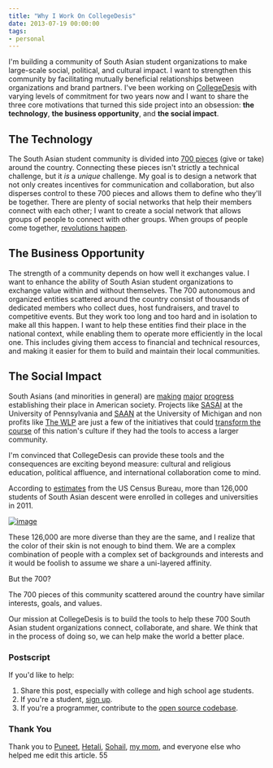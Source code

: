 ```yaml
---
title: "Why I Work On CollegeDesis"
date: 2013-07-19 00:00:00
tags:
- personal
---
```


I'm building a community of South Asian student organizations to make large-scale social, political, and cultural impact. I want to strengthen this community by facilitating mutually beneficial relationships between organizations and brand partners.
I've been working on [CollegeDesis](//collegedesis.com) with varying levels of commitment for two years now and I want to share the three core motivations that turned this side project into an obsession: **the technology**, **the business opportunity**, and **the social impact**.

## The Technology

The South Asian student community is divided into [700 pieces](//collegedesis.com/directory) (give or take) around the country. Connecting these pieces isn't strictly a technical challenge, but it _is_ a _unique_ challenge. My goal is to design a network that not only creates incentives for communication and collaboration, but also disperses control to these 700 pieces and allows them to define who they'll be together.
There are plenty of social networks that help their members connect with each other; I want to create a social network that allows groups of people to connect with other groups. When groups of people come together, [revolutions happen](http://www.newyorker.com/reporting/2010/10/04/101004fa_fact_gladwell).

## The Business Opportunity

The strength of a community depends on how well it exchanges value. I want to enhance the ability of South Asian student organizations to exchange value within and without themselves.
The 700 autonomous and organized entities scattered around the country consist of thousands of dedicated members who collect dues, host fundraisers, and travel to competitive events. But they work too long and too hard and in isolation to make all this happen. I want to help these entities find their place in the national context, while enabling them to operate more efficiently in the local one. This includes giving them access to financial and technical resources, and making it easier for them to build and maintain their local communities.

## The Social Impact

South Asians (and minorities in general) are [making](http://www.huffingtonpost.com/2013/06/05/hate-crimes-sikhs-hindus-arabs-fbi_n_3392760.html) [major](http://asianamericansinmedia.wordpress.com/2012/12/11/the-mindy-project-a-refutation-of-south-asian-american-stereotypes/) [progress](http://salsa.wiredforchange.com/o/1607/p/dia/action3/common/public/?action_KEY=8101) establishing their place in American society.
Projects like [SASAI](http://sasboard.wix.com/sasai) at the University of Pennsylvania and [SAAN](http://web.archive.org/web/20130116182822/http://www.umsaan.org/)
at the University of Michigan and non profits like [The WLP](//thewlp.com/) are just a few of the initiatives that
could [transform the course](http://mehulkar.com/posts/21) of this nation's culture if they had the tools to access a larger community.

I'm convinced that CollegeDesis can provide these tools and the consequences are exciting beyond measure:
cultural and religious education, political affluence, and international collaboration come to mind.

According to [estimates](http://db.tt/opyTQuW9) from the US Census Bureau, more than 126,000 students of South Asian descent were enrolled in colleges and universities in 2011.

[![image](https://i.imgur.com/r0Qwx4N.png)](https://i.imgur.com/r0Qwx4N.png)

These 126,000 are more diverse than they are the same, and I realize that the color of their skin is not
enough to bind them. We are a complex combination of people with a complex set of backgrounds and interests and it would be foolish to assume we share a uni-layered affinity.

But the 700?

The 700 pieces of this community scattered around the country have similar interests, goals, and values.

Our mission at CollegeDesis is to build the tools to help these 700 South Asian student organizations connect, collaborate, and share. We think that in the process of doing so, we can help make the world a better place.

### Postscript

If you'd like to help:

1. Share this post, especially with college and high school age students.
1. If you're a student, [sign up](//collegedesis.com/join).
1. If you're a programmer, contribute to the [open source codebase](//github.com/collegedesis/collegedesis.com).

### Thank You

Thank you to [Puneet](//twitter.com/puneet86), [Hetali](//twitter.com/hetalilodaya), [Sohail](//twitter.com/sohailprasad), [my mom](//linkedin.com/in/monicakar), and everyone else who helped me edit this article. 55
